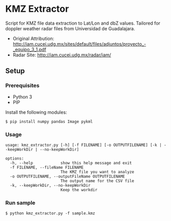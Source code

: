 # KMZ Extractor 

Script for KMZ file data extraction to Lat/Lon and dbZ values. 
Tailored for doppler weather radar files from Universidad de Guadalajara.

* Original Attribution: http://iam.cucei.udg.mx/sites/default/files/adjuntos/proyecto_-_equipo_3_1.pdf
* Radar Site: http://iam.cucei.udg.mx/radar/iam/

## Setup

### Prerequisites

- Python 3
- PIP 

Install the following modules: 

```
$ pip install numpy pandas Image pykml
```

### Usage 

```
usage: kmz_extractor.py [-h] [-f FILENAME] [-o OUTPUTFILENAME] [-k | --keepWorkDir | --no-keepWorkDir]

options:
  -h, --help            show this help message and exit
  -f FILENAME, --fileName FILENAME
                        The KMZ file you want to analyze
  -o OUTPUTFILENAME, --outputFileName OUTPUTFILENAME
                        The output name for the CSV file
  -k, --keepWorkDir, --no-keepWorkDir
                        Keep the workdir
```

### Run sample

```
$ python kmz_extractor.py -f sample.kmz
```



